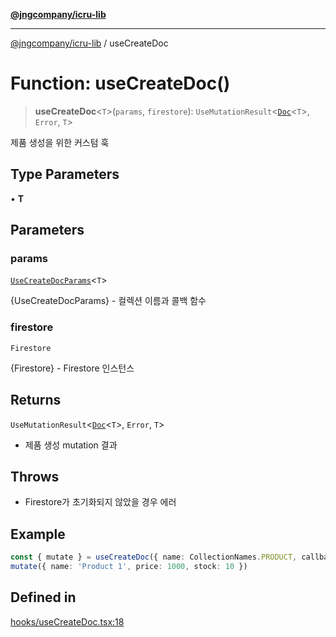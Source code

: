 [**@jngcompany/icru-lib**](../README.md)

***

[@jngcompany/icru-lib](../globals.md) / useCreateDoc

# Function: useCreateDoc()

> **useCreateDoc**\<`T`\>(`params`, `firestore`): `UseMutationResult`\<[`Doc`](../interfaces/Doc.md)\<`T`\>, `Error`, `T`\>

제품 생성을 위한 커스텀 훅

## Type Parameters

• **T**

## Parameters

### params

[`UseCreateDocParams`](../interfaces/UseCreateDocParams.md)\<`T`\>

{UseCreateDocParams<T>} - 컬렉션 이름과 콜백 함수

### firestore

`Firestore`

{Firestore} - Firestore 인스턴스

## Returns

`UseMutationResult`\<[`Doc`](../interfaces/Doc.md)\<`T`\>, `Error`, `T`\>

- 제품 생성 mutation 결과

## Throws

- Firestore가 초기화되지 않았을 경우 에러

## Example

```ts
const { mutate } = useCreateDoc({ name: CollectionNames.PRODUCT, callback: (doc) => { console.log(doc) } })
mutate({ name: 'Product 1', price: 1000, stock: 10 })
```

## Defined in

[hooks/useCreateDoc.tsx:18](https://github.com/jngcompany/icru-lib/blob/256d6a1256b31526527eaee4aeab346b456a87aa/src/hooks/useCreateDoc.tsx#L18)
